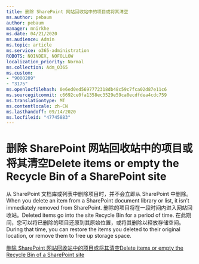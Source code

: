 ```yaml
---
title: 删除 SharePoint 网站回收站中的项目或将其清空
ms.author: pebaum
author: pebaum
manager: mnirkhe
ms.date: 04/21/2020
ms.audience: Admin
ms.topic: article
ms.service: o365-administration
ROBOTS: NOINDEX, NOFOLLOW
localization_priority: Normal
ms.collection: Adm_O365
ms.custom:
- "9000209"
- "3175"
ms.openlocfilehash: 0e6ed0ed5697772318db48c59c7fca02d87e11c6
ms.sourcegitcommit: c6692ce0fa1358ec3529e59ca0ecdfdea4cdc759
ms.translationtype: MT
ms.contentlocale: zh-CN
ms.lasthandoff: 09/14/2020
ms.locfileid: "47745883"
---
```

# <a name="delete-items-or-empty-the-recycle-bin-of-a-sharepoint-site"></a><span data-ttu-id="cb947-102">删除 SharePoint 网站回收站中的项目或将其清空</span><span class="sxs-lookup"><span data-stu-id="cb947-102">Delete items or empty the Recycle Bin of a SharePoint site</span></span> 

<span data-ttu-id="cb947-103">从 SharePoint 文档库或列表中删除项目时，并不会立即从 SharePoint 中删除。</span><span class="sxs-lookup"><span data-stu-id="cb947-103">When you delete an item from a SharePoint document library or list, it isn’t immediately removed from SharePoint.</span></span> <span data-ttu-id="cb947-104">删除的项目将在一段时间内进入网站回收站。</span><span class="sxs-lookup"><span data-stu-id="cb947-104">Deleted items go into the site Recycle Bin for a period of time.</span></span> <span data-ttu-id="cb947-105">在此期间，您可以将已删除的项目还原到其原始位置，或将其删除以释放存储空间。</span><span class="sxs-lookup"><span data-stu-id="cb947-105">During that time, you can restore the items you deleted to their original location, or remove them to free up storage space.</span></span>

[<span data-ttu-id="cb947-106">删除 SharePoint 网站回收站中的项目或将其清空</span><span class="sxs-lookup"><span data-stu-id="cb947-106">Delete items or empty the Recycle Bin of a SharePoint site</span></span>](https://support.office.com/article/2e713599-d13e-40d6-96dc-66f0a366f74e)